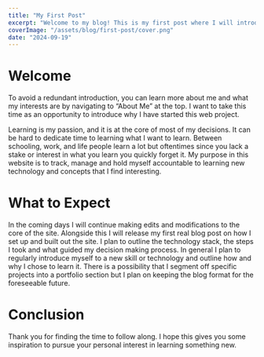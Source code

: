 ```yaml
---
title: "My First Post"
excerpt: "Welcome to my blog! This is my first post where I will introduce why I have created this website and what to expect!"
coverImage: "/assets/blog/first-post/cover.png"
date: "2024-09-19"
---
```


# Welcome

To avoid a redundant introduction, you can learn more about me and what my interests are by navigating to “About Me” at the top. I want to take this time as an opportunity to introduce why I have started this web project.

Learning is my passion, and it is at the core of most of my decisions.  It can be hard to dedicate time to learning what I want to learn. Between schooling, work, and life people learn a lot but oftentimes since you lack a stake or interest in what you learn you quickly forget it. My purpose in this website is to track, manage and hold myself accountable to learning new technology and concepts that I find interesting.

# What to Expect

In the coming days I will continue making edits and modifications to the core of the site. Alongside this I will release my first real blog post on how I set up and built out the site. I plan to outline the technology stack, the steps I took and what guided my decision making process. In general I plan to regularly introduce myself to a new skill or technology and outline how and why I chose to learn it. There is a possibility that I segment off specific projects into a portfolio section but I plan on keeping the blog format for the foreseeable future.

# Conclusion

Thank you for finding the time to follow along. I hope this gives you some inspiration to pursue your personal interest in learning something new.